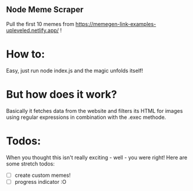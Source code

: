 ## Node Meme Scraper

Pull the first 10 memes from https://memegen-link-examples-upleveled.netlify.app/ !

# How to:

Easy, just run node index.js and the magic unfolds itself!

# But how does it work?

Basically it fetches data from the website and filters its HTML for images using regular expressions in combination with the .exec methode.

# Todos:

When you thought this isn't really exciting - well - you were right! Here are some stretch todos:

- [ ] create custom memes!
- [ ] progress indicator :O
